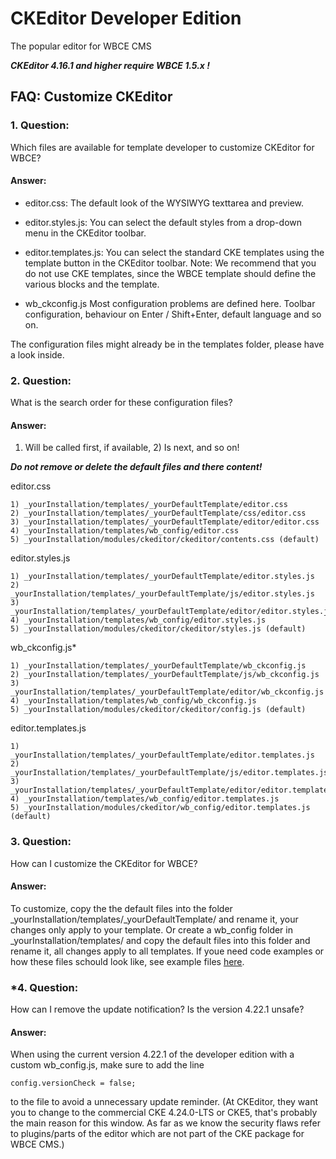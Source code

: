 # CKEditor Developer Edition

The popular editor for WBCE CMS

***CKEditor 4.16.1 and higher require WBCE 1.5.x !***

## FAQ: Customize CKEditor

### 1. Question:

Which files are available for template developer to customize CKEditor for WBCE?

#### Answer:

+ editor.css:
The default look of the WYSIWYG texttarea and preview.

+ editor.styles.js:
You can select the default styles from a drop-down menu in the CKEditor toolbar.

+ editor.templates.js:
You can select the standard CKE templates using the template button in the CKEditor toolbar.
Note: We recommend that you do not use CKE templates, since the WBCE template should define the various blocks and the template.

+ wb_ckconfig.js
Most configuration problems are defined here.
Toolbar configuration, behaviour on Enter / Shift+Enter, default language and so on.

The configuration files might already be in the templates folder, please have a look inside.

### 2. Question:

What is the search order for these configuration files?

#### Answer:

1) Will be called first, if available, 2) Is next, and so on!

***Do not remove or delete the default files and there content!***

editor.css
```
1) _yourInstallation/templates/_yourDefaultTemplate/editor.css
2) _yourInstallation/templates/_yourDefaultTemplate/css/editor.css
3) _yourInstallation/templates/_yourDefaultTemplate/editor/editor.css
4) _yourInstallation/templates/wb_config/editor.css
5) _yourInstallation/modules/ckeditor/ckeditor/contents.css (default)
```

editor.styles.js
```
1) _yourInstallation/templates/_yourDefaultTemplate/editor.styles.js
2) _yourInstallation/templates/_yourDefaultTemplate/js/editor.styles.js
3) _yourInstallation/templates/_yourDefaultTemplate/editor/editor.styles.js
4) _yourInstallation/templates/wb_config/editor.styles.js
5) _yourInstallation/modules/ckeditor/ckeditor/styles.js (default)
```

wb_ckconfig.js*
```
1) _yourInstallation/templates/_yourDefaultTemplate/wb_ckconfig.js
2) _yourInstallation/templates/_yourDefaultTemplate/js/wb_ckconfig.js
3) _yourInstallation/templates/_yourDefaultTemplate/editor/wb_ckconfig.js
4) _yourInstallation/templates/wb_config/wb_ckconfig.js
5) _yourInstallation/modules/ckeditor/ckeditor/config.js (default)
```

editor.templates.js
```
1) _yourInstallation/templates/_yourDefaultTemplate/editor.templates.js
2) _yourInstallation/templates/_yourDefaultTemplate/js/editor.templates.js
3) _yourInstallation/templates/_yourDefaultTemplate/editor/editor.templates.js
4) _yourInstallation/templates/wb_config/editor.templates.js
5) _yourInstallation/modules/ckeditor/wb_config/editor.templates.js (default)
```

### 3. Question:

How can I customize the CKEditor for WBCE?

#### Answer:

To customize, copy the the default files into the folder _yourInstallation/templates/_yourDefaultTemplate/ and rename it, your changes only apply to your template.
Or create a wb_config folder in _yourInstallation/templates/ and copy the default files into this folder and rename it, all changes apply to all templates.
If youe need code examples or how these files schould look like, see example files [here](https://github.com/Colinax/CKEditor/tree/developer/wb_config).

### *4. Question:

How can I remove the update notification? Is the version 4.22.1 unsafe?

#### Answer:

 When using the current version 4.22.1 of the developer edition with a custom wb_config.js, make sure to add the line
```
config.versionCheck = false;
```
to the file to avoid a unnecessary update reminder. (At CKEditor, they want you to change to the commercial CKE 4.24.0-LTS or CKE5, that's probably the main reason for this window. As far as we know the security flaws refer to plugins/parts of the editor which are not part of the CKE package for WBCE CMS.) 
